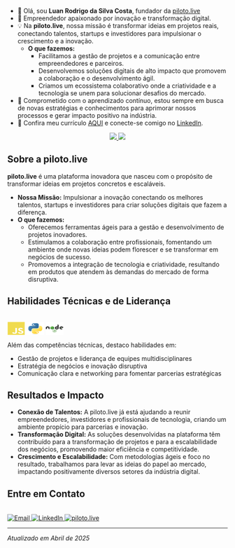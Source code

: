 - 👋 Olá, sou **Luan Rodrigo da Silva Costa**, fundador da [piloto.live](https://piloto.live)
- 🚀 Empreendedor apaixonado por inovação e transformação digital.
- 💡 Na **piloto.live**, nossa missão é transformar ideias em projetos reais, conectando talentos, startups e investidores para impulsionar o crescimento e a inovação.  
  - **O que fazemos:**  
    - Facilitamos a gestão de projetos e a comunicação entre empreendedores e parceiros.
    - Desenvolvemos soluções digitais de alto impacto que promovem a colaboração e o desenvolvimento ágil.
    - Criamos um ecossistema colaborativo onde a criatividade e a tecnologia se unem para solucionar desafios do mercado.
- 🌱 Comprometido com o aprendizado contínuo, estou sempre em busca de novas estratégias e conhecimentos para aprimorar nossos processos e gerar impacto positivo na indústria.
- 📄 Confira meu currículo [AQUI](https://docs.google.com/document/d/1_nENBZMm2H7PtaLwACjI8Czw0_RJ4KDIt_OetPotVq8/edit?usp=sharing) e conecte-se comigo no [LinkedIn](https://www.linkedin.com/in/luan-costa-12ba99199/).

<!---
gatitoz-luan/gatitoz-luan é um repositório ✨ especial ✨, pois o conteúdo deste README aparece na página do meu perfil.
Clique em Preview para ver as mudanças.
--->

<div align="center">
  <a href="https://github.com/gatitoz-luan">
    <img height="180em" src="https://github-readme-stats.vercel.app/api?username=gatitoz-luan&show_icons=true&theme=highcontrast&include_all_commits=true&count_private=true"/>
    <img height="180em" src="https://github-readme-stats.vercel.app/api/top-langs/?username=gatitoz-luan&layout=compact&langs_count=7&theme=highcontrast"/>
  </a>
</div>

## Sobre a piloto.live

**piloto.live** é uma plataforma inovadora que nasceu com o propósito de transformar ideias em projetos concretos e escaláveis.  
- **Nossa Missão:** Impulsionar a inovação conectando os melhores talentos, startups e investidores para criar soluções digitais que fazem a diferença.  
- **O que fazemos:**  
  - Oferecemos ferramentas ágeis para a gestão e desenvolvimento de projetos inovadores.
  - Estimulamos a colaboração entre profissionais, fomentando um ambiente onde novas ideias podem florescer e se transformar em negócios de sucesso.
  - Promovemos a integração de tecnologia e criatividade, resultando em produtos que atendem às demandas do mercado de forma disruptiva.

## Habilidades Técnicas e de Liderança

<div style="display: inline_block"><br>
  <img align="center" alt="JavaScript" height="30" width="40" src="https://raw.githubusercontent.com/devicons/devicon/master/icons/javascript/javascript-plain.svg">
  <img align="center" alt="Python" height="30" width="40" src="https://raw.githubusercontent.com/devicons/devicon/master/icons/python/python-original.svg">
  <img align="center" alt="NodeJs" height="30" width="40" src="https://github.com/devicons/devicon/blob/master/icons/nodejs/nodejs-original-wordmark.svg">
  <!-- Adicione outros ícones que reflitam sua experiência e a tecnologia da plataforma -->
</div>

Além das competências técnicas, destaco habilidades em:
- Gestão de projetos e liderança de equipes multidisciplinares  
- Estratégia de negócios e inovação disruptiva  
- Comunicação clara e networking para fomentar parcerias estratégicas

## Resultados e Impacto

- **Conexão de Talentos:** A piloto.live já está ajudando a reunir empreendedores, investidores e profissionais de tecnologia, criando um ambiente propício para parcerias e inovação.
- **Transformação Digital:** As soluções desenvolvidas na plataforma têm contribuído para a transformação de projetos e para a escalabilidade dos negócios, promovendo maior eficiência e competitividade.
- **Crescimento e Escalabilidade:** Com metodologias ágeis e foco no resultado, trabalhamos para levar as ideias do papel ao mercado, impactando positivamente diversos setores da indústria digital.

## Entre em Contato

<div><br>
  <a href="mailto:luansilvacosta2010@hotmail.com" target="_blank">
    <img src="https://img.shields.io/badge/-Gmail-%23333?style=for-the-badge&logo=gmail&logoColor=white" alt="Email">
  </a>
  <a href="https://www.linkedin.com/in/luan-costa-12ba99199/" target="_blank">
    <img src="https://img.shields.io/badge/-LinkedIn-%230077B5?style=for-the-badge&logo=linkedin&logoColor=white" alt="LinkedIn">
  </a>
  <a href="https://piloto.live" target="_blank">
    <img src="https://img.shields.io/badge/-piloto.live-ff8800?style=for-the-badge&logo=google-chrome&logoColor=white" alt="piloto.live">
  </a>
</div>

---

*Atualizado em Abril de 2025*
